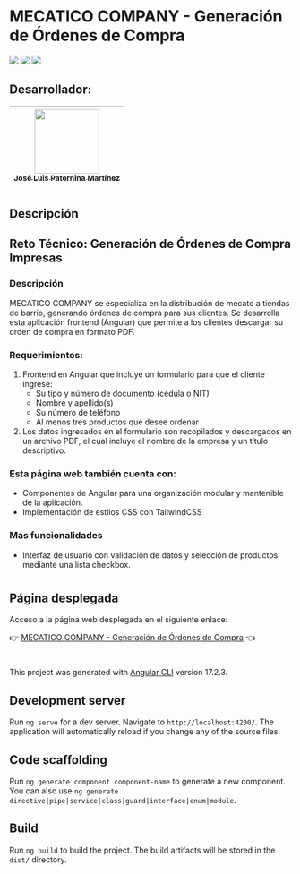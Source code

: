 # MECATICO COMPANY - Generación de Órdenes de Compra

<p>
    <img src="https://img.shields.io/badge/STATUS-TERMINADO-green">
    <img src="https://img.shields.io/badge/ANGULAR-17.2.3.-fuchsia">
    <img src="https://img.shields.io/badge/Styles-TailwindCSS-blue">

</p>

## Desarrollador:
| [<img src="https://avatars.githubusercontent.com/u/120583187?v=4" width=115><br><sub>José Luis Paternina Martínez</sub>](https://github.com/JosePater) 
| :---: | 
#
## Descripción



## Reto Técnico: Generación de Órdenes de Compra Impresas

### Descripción
MECATICO COMPANY se especializa en la distribución de mecato a tiendas de barrio, generando órdenes de compra para sus clientes. Se desarrolla esta aplicación frontend (Angular) que permite a los clientes descargar su orden de compra en formato PDF.

### Requerimientos:
1. Frontend en Angular que incluye un formulario para que el cliente ingrese:
   - Su tipo y número de documento (cédula o NIT)
   - Nombre y apellido(s)
   - Su número de teléfono
   - Al menos tres productos que desee ordenar
2. Los datos ingresados en el formulario son recopilados y descargados en un archivo PDF, el cual incluye el nombre de la empresa y un título descriptivo.

### Esta página web también cuenta con:
- Componentes de Angular para una organización modular y mantenible de la aplicación.
- Implementación de estilos CSS con TailwindCSS

### Más funcionalidades
- Interfaz de usuario con validación de datos y selección de productos mediante una lista checkbox.

#

## Página desplegada
Acceso a la página web desplegada en el siguiente enlace: 

👉 [MECATICO COMPANY - Generación de Órdenes de Compra](https://mecatico-company.netlify.app/) 👈


#
#
This project was generated with [Angular CLI](https://github.com/angular/angular-cli) version 17.2.3.

## Development server

Run `ng serve` for a dev server. Navigate to `http://localhost:4200/`. The application will automatically reload if you change any of the source files.

## Code scaffolding

Run `ng generate component component-name` to generate a new component. You can also use `ng generate directive|pipe|service|class|guard|interface|enum|module`.

## Build

Run `ng build` to build the project. The build artifacts will be stored in the `dist/` directory.


